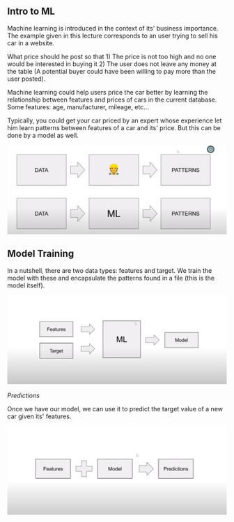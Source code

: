 ## Intro to ML

Machine learning is introduced in the context of its' business importance. The example given in this lecture corresponds to an user trying to sell his car in a website. 

What price should he post so that 1) The price is not too high and no one would be interested in buying it 2) The user does not leave any money at the table (A potential buyer could have been willing to pay more than the user posted). 

Machine learning could help users price the car better by learning the relationship between features and prices of cars in the current database. Some features: age, manufacturer, mileage, etc...

Typically, you could get your car priced by an expert whose experience let him learn patterns between features of a car and its' price. But this can be done by a model as well.

![alt text](https://github.com/sebastian2296/ml-zoomcamp/blob/main/01-intro/img/patterns.png)

## Model Training

In a nutshell, there are two data types: features and target. We train the model with these and encapsulate the patterns found in a file (this is the model itself).

![alt text](https://github.com/sebastian2296/ml-zoomcamp/blob/main/01-intro/img/ml_workflow.png)

*Predictions*

Once we have our model, we can use it to predict the target value of a new car given its' features.

![alt text](https://github.com/sebastian2296/ml-zoomcamp/blob/main/01-intro/img/predictions.png)

